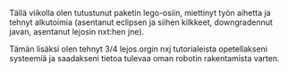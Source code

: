 Tällä viikolla olen tutustunut paketin lego-osiin, miettinyt työn aihetta ja tehnyt alkutoimia (asentanut eclipsen ja siihen kilkkeet, downgradennut javan, asentanut lejosin nxt:hen jne).

Tämän lisäksi olen tehnyt 3/4 lejos.orgin nxj tutorialeista opetellakseni systeemiä ja saadakseni tietoa tulevaa oman robotin rakentamista varten.
